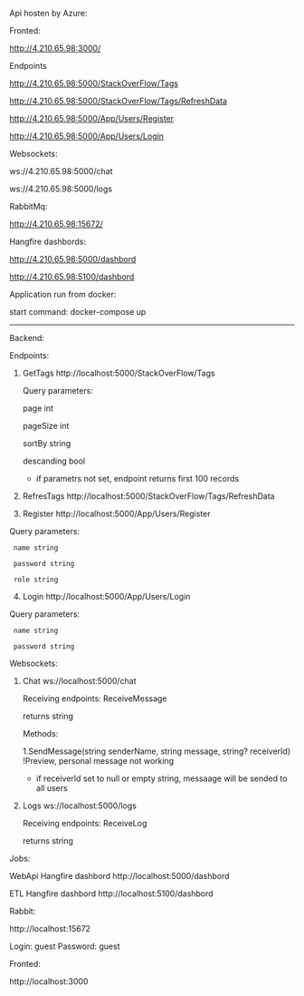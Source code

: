 Api hosten by Azure:


Fronted: 

http://4.210.65.98:3000/


Endpoints

http://4.210.65.98:5000/StackOverFlow/Tags 

http://4.210.65.98:5000/StackOverFlow/Tags/RefreshData

http://4.210.65.98:5000/App/Users/Register

http://4.210.65.98:5000/App/Users/Login


Websockets:

ws://4.210.65.98:5000/chat 

ws://4.210.65.98:5000/logs


RabbitMq: 

http://4.210.65.98:15672/


Hangfire dashbords:

http://4.210.65.98:5000/dashbord

http://4.210.65.98:5100/dashbord


Application run from docker:

 start command: docker-compose up

__________________________________________________________________________________________________________________________

Backend:


Endpoints:

1. GetTags http://localhost:5000/StackOverFlow/Tags 

    Query parameters:

     page int

     pageSize int

     sortBy string

     descanding bool

   - if parametrs not set, endpoint returns first 100 records 

  2. RefresTags http://localhost:5000/StackOverFlow/Tags/RefreshData 

  3. Register http://localhost:5000/App/Users/Register

   Query parameters:

     name string

     password string

     role string
  
  4. Login http://localhost:5000/App/Users/Login

   Query parameters:

     name string

     password string

Websockets:

1. Chat ws://localhost:5000/chat 

    Receiving endpoints: ReceiveMessage

     returns string

   Methods:

     1.SendMessage(string senderName, string message, string? receiverId) !Preview, personal message not working
     
     - if receiverId set to null or empty string, messaage will be sended to all users

2. Logs ws://localhost:5000/logs

    Receiving endpoints: ReceiveLog

     returns string

Jobs:

WebApi Hangfire dashbord http://localhost:5000/dashbord

ETL Hangfire dashbord http://localhost:5100/dashbord

Rabbit:

http://localhost:15672

Login: guest
Password: guest

Fronted:

http://localhost:3000
 

